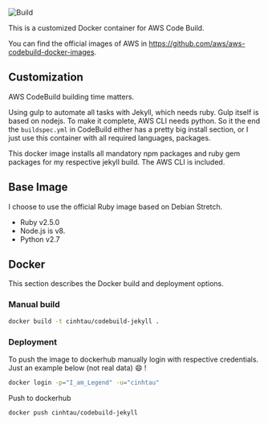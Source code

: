 ![Build](https://travis-ci.org/cinhtau/codebuild-jekyll.svg?branch=master)

This is a customized Docker container for AWS Code Build.

You can find the official images of AWS in https://github.com/aws/aws-codebuild-docker-images.

## Customization

AWS CodeBuild building time matters.

Using gulp to automate all tasks with Jekyll, which needs ruby. Gulp itself is based on nodejs. To make it complete,
AWS CLI needs python. So it the end the `buildspec.yml` in CodeBuild either has a pretty big install section, or I just
use this container with all required languages, packages.
 
This docker image installs all mandatory npm packages and ruby gem packages for my respective jekyll build.
The AWS CLI is included.

## Base Image

I choose to use the official Ruby image based on Debian Stretch.

- Ruby v2.5.0
- Node.js is v8.
- Python v2.7

## Docker 

This section describes the Docker build and deployment options.

### Manual build

```bash
docker build -t cinhtau/codebuild-jekyll .
```

### Deployment

To push the image to dockerhub manually login with respective credentials. Just an example below (not real data) :smile: !

```bash
docker login -p="I_am_Legend" -u="cinhtau"
```

Push to dockerhub

```bash
docker push cinhtau/codebuild-jekyll
```